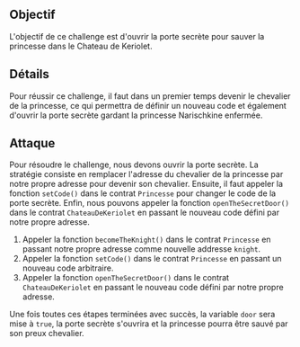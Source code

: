 ## Objectif
L'objectif de ce challenge est d'ouvrir la porte secrète pour sauver la princesse dans le Chateau de Keriolet.

## Détails
Pour réussir ce challenge, il faut dans un premier temps devenir le chevalier de la princesse, ce qui permettra de définir un nouveau code et également d'ouvrir la porte secrète gardant la princesse Narischkine enfermée.

## Attaque
Pour résoudre le challenge, nous devons ouvrir la porte secrète. La stratégie consiste en remplacer l'adresse du chevalier de la princesse par notre propre adresse pour devenir son chevalier. Ensuite, il faut appeler la fonction `setCode()` dans le contrat `Princesse` pour changer le code de la porte secrète. Enfin, nous pouvons appeler la fonction `openTheSecretDoor()` dans le contrat `ChateauDeKeriolet` en passant le nouveau code défini par notre propre adresse.

1.  Appeler la fonction `becomeTheKnight()` dans le contrat `Princesse` en passant notre propre adresse comme nouvelle addresse `knight`.
2.  Appeler la fonction `setCode()` dans le contrat `Princesse` en passant un nouveau code arbitraire.
3.  Appeler la fonction `openTheSecretDoor()` dans le contrat `ChateauDeKeriolet` en passant le nouveau code défini par notre propre adresse.

Une fois toutes ces étapes terminées avec succès, la variable `door` sera mise à `true`, la porte secrète s'ouvrira et la princesse pourra être sauvé par son preux chevalier.
